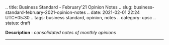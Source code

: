 .. title: Business Standard - February'21 Opinion Notes
.. slug: business-standard-february-2021-opinion-notes
.. date: 2021-02-01 22:24 UTC+05:30
.. tags: business standard, opinion, notes
.. category: upsc
.. status: draft

**Description** : *consolidated notes of monthly opinions*

***
<!-- TEASER_END -->